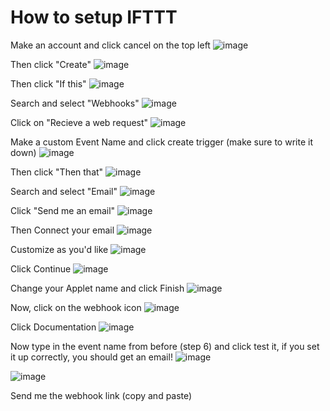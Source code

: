 # How to setup IFTTT

Make an account and click cancel on the top left
![image](https://user-images.githubusercontent.com/39455804/123494373-e8067680-d61f-11eb-88c1-0de2573a9b0e.png)

Then click "Create"
![image](https://user-images.githubusercontent.com/39455804/123494430-16845180-d620-11eb-894e-29b4a3515fa4.png)

Then click "If this"
![image](https://user-images.githubusercontent.com/39455804/123494445-29972180-d620-11eb-9505-4f7bb6439a3c.png)

Search and select "Webhooks"
![image](https://user-images.githubusercontent.com/39455804/123494480-43386900-d620-11eb-80e1-3e756db7fb6d.png)

Click on "Recieve a web request"
![image](https://user-images.githubusercontent.com/39455804/123494495-4e8b9480-d620-11eb-9647-d2bb1c36f74e.png)

Make a custom Event Name and click create trigger (make sure to write it down)
![image](https://user-images.githubusercontent.com/39455804/123494544-82ff5080-d620-11eb-9b4e-95230335daaa.png)

Then click "Then that"
![image](https://user-images.githubusercontent.com/39455804/123494624-c9ed4600-d620-11eb-993f-118dd87df8a9.png)

Search and select "Email"
![image](https://user-images.githubusercontent.com/39455804/123494615-c2c63800-d620-11eb-9d42-b0fadd6cfc0e.png)

Click "Send me an email"
![image](https://user-images.githubusercontent.com/39455804/123494643-dbcee900-d620-11eb-988c-40c3996869c1.png)

Then Connect your email
![image](https://user-images.githubusercontent.com/39455804/123494723-22244800-d621-11eb-881a-1cb2f3688999.png)

Customize as you'd like
![image](https://user-images.githubusercontent.com/39455804/123494743-30726400-d621-11eb-9f12-6f05eac7ac77.png)

Click Continue
![image](https://user-images.githubusercontent.com/39455804/123494751-3b2cf900-d621-11eb-948d-6a052cae5bd0.png)

Change your Applet name and click Finish
![image](https://user-images.githubusercontent.com/39455804/123494793-60ba0280-d621-11eb-8d88-b06ff0304818.png)

Now, click on the webhook icon
![image](https://user-images.githubusercontent.com/39455804/123494815-73343c00-d621-11eb-8a79-441d6738123a.png)

Click Documentation
![image](https://user-images.githubusercontent.com/39455804/123494824-7af3e080-d621-11eb-8bc6-30ae3a0da7b5.png)

Now type in the event name from before (step 6) and click test it, if you set it up correctly, you should get an email!
![image](https://user-images.githubusercontent.com/39455804/123494890-bdb5b880-d621-11eb-885a-dea0ec3ef72f.png)

![image](https://user-images.githubusercontent.com/39455804/123494986-15542400-d622-11eb-8195-e2e5a833b0b2.png)

Send me the webhook link (copy and paste)
